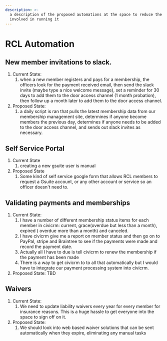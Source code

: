 ```yaml
---
description: >-
  a description of the proposed automations at the space to reduce the effort
  involved in running it
---
```


# RCL Automation

## New member invitations to slack.

1. Current State: 
   1. when a new member registers and pays for a membership, the officers look for the payment received email, then send the slack invite \(maybe type a nice welcome message\), set a reminder for 30 days to add them to the door access channel \(1 month probation\), then follow up a month later to add them to the door access channel.
2. Proposed State: 
   1. a daily script is ran that pulls the latest membership data from our membership management site, determines if anyone become members the previous day, determines if anyone needs to be added to the door access channel, and sends out slack invites as necessary.

## Self Service Portal

1. Current State
   1. creating a new gsuite user is manual
2. Proposed State
   1. Some kind of self service google form that allows RCL members to request a Gsuite account, or any other account or service so an officer doesn't need to.

## Validating payments and memberships

1. Current State:
   1. I have a number of different membership status items for each member in civicrm: current, grace\(overdue but less than a month\), expired \( overdue more than a month\) and canceled.
   2. I have civicrm give me a report on member status and then go on to PayPal, stripe and Braintree to see if the payments were made and record the payment date.
   3. Actually all I have to due is tell civicrm to renew the membership if the payment has been made
   4. There is a way to get civicrm to to all that automatically but I would have to integrate our payment processing system into civicrm.
2. Proposed State: TBD

## Waivers

1. Current State:
   1. We need to update liability waivers every year for every member for insurance reasons. This is a huge hassle to get everyone into the space to sign off on it. 
2. Proposed State:
   1. We should look into web based waiver solutions that can be sent automatically when they expire, eliminating any manual tasks

